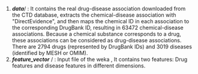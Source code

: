 1.	***data***/ : It contains the real drug-disease association downloaded from the CTD database, extracts the chemical-disease association with "DirectEvidence", and then maps the chemical ID in each association to the corresponding DrugBank ID, resulting in 63472 chemical-disease associations. Because a chemical substance corresponds to a drug, these associations can be considered as drug-disease associations. There are 2794 drugs (represented by DrugBank IDs) and 3019 diseases (identified by MESH or OMIM).<br>
2.	 ***feature_vector*** / : Input file of the weka , It contains two features: Drug features and disease features in different dimensions.

